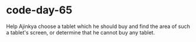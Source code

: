 # code-day-65
Help Ajinkya choose a tablet which he should buy and find the area of such a tablet's screen, or  determine that he cannot buy any tablet.
